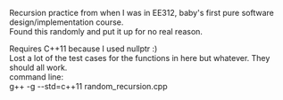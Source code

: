 Recursion practice from when I was in EE312, baby's first pure software design/implementation course.  
Found this randomly and put it up for no real reason.  

Requires C++11 because I used nullptr :)  
Lost a lot of the test cases for the functions in here but whatever. They should all work.  
command line:  
g++ -g --std=c++11 random_recursion.cpp  
